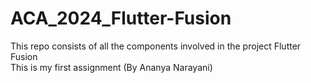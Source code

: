 # ACA_2024_Flutter-Fusion
This repo consists of all the components involved in the project Flutter Fusion
<br>
This is my first assignment (By Ananya Narayani)
